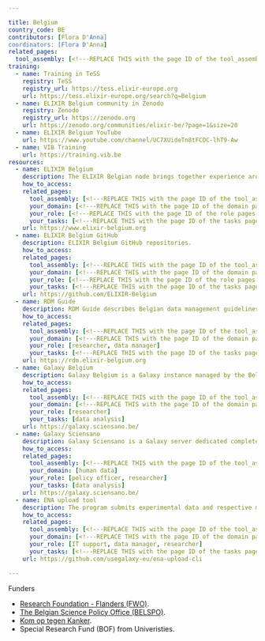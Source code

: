 ```yaml
---

title: Belgium
country_code: BE
contributors: [Flora D'Anna]
coordinators: [Flora D'Anna]
related_pages: 
  tool_assembly: [<!---REPLACE THIS with the page ID of the tool_assembly pages that you want to list here as related pages--->]
training:
  - name: Training in TeSS
    registry: TeSS
    registry_url: https://tess.elixir-europe.org
    url: https://tess.elixir-europe.org/search?q=Belgium
  - name: ELIXIR Belgium community in Zenodo
    registry: Zenodo
    registry_url: https://zenodo.org
    url: https://zenodo.org/communities/elixir-be/?page=1&size=20
  - name: ELIXIR Belgium YouTube
    url: https://www.youtube.com/channel/UC7XUideTn8tFCOC-lhT9-Aw
  - name: VIB Training
    url: https://training.vib.be
resources:
  - name: ELIXIR Belgium
    description: The ELIXIR Belgian node brings together experience around data management, analyses workflows and data related trainings. ELIXIR Belgium focuses on upgrading the current ELIXIR Belgium node services in order to bring data to a higher level of FAIRness (Findable, Accessible, Interoperable, Reusable).
    how_to_access:
    related_pages:
      tool_assembly: [<!---REPLACE THIS with the page ID of the tool_assembly pages that you want to list here as related pages--->]
      your_domain: [<!---REPLACE THIS with the page ID of the domain pages that you want to list here as related pages--->]
      your_role: [<!---REPLACE THIS with the page ID of the role pages that you want to list here as related pages--->]
      your_tasks: [<!---REPLACE THIS with the page ID of the tasks pages that you want to list here as related pages--->]
    url: https://www.elixir-belgium.org    
  - name: ELIXIR Belgium GitHub
    description: ELIXIR Belgium GitHub repositories.
    how_to_access:
    related_pages:
      tool_assembly: [<!---REPLACE THIS with the page ID of the tool_assembly pages that you want to list here as related pages--->]
      your_domain: [<!---REPLACE THIS with the page ID of the domain pages that you want to list here as related pages--->]
      your_role: [<!---REPLACE THIS with the page ID of the role pages that you want to list here as related pages--->]
      your_tasks: [<!---REPLACE THIS with the page ID of the tasks pages that you want to list here as related pages--->]
    url: https://github.com/ELIXIR-Belgium    
  - name: RDM Guide
    description: RDM Guide describes Belgian data management guidelines, resources, tools and services available for researchers in Life Sciences.
    how_to_access:
    related_pages:
      tool_assembly: [<!---REPLACE THIS with the page ID of the tool_assembly pages that you want to list here as related pages--->]
      your_domain: [<!---REPLACE THIS with the page ID of the domain pages that you want to list here as related pages--->]
      your_role: [researcher, data manager]
      your_tasks: [<!---REPLACE THIS with the page ID of the tasks pages that you want to list here as related pages--->]
    url: https://rdm.elixir-belgium.org
  - name: Galaxy Belgium
    description: Galaxy Belgium is a Galaxy instance managed by the Belgian ELIXIR node, funded by the Flemish government, which utilizing infrastructure provided by the Flemish Supercomputer Center (VSC).
    how_to_access:
    related_pages:
      tool_assembly: [<!---REPLACE THIS with the page ID of the tool_assembly pages that you want to list here as related pages--->]
      your_domain: [<!---REPLACE THIS with the page ID of the domain pages that you want to list here as related pages--->]
      your_role: [researcher]
      your_tasks: [data analysis]
    url: https://galaxy.sciensano.be/
  - name: Galaxy Sciensano
    description: Galaxy Sciensano is a Galaxy server dedicated completely towards public health applications, focusing heavily on making available tools, pipelines and databases relevant for using WGS for routine pathogen typing and characterization in an applied public health setting.
    how_to_access:
    related_pages:
      tool_assembly: [<!---REPLACE THIS with the page ID of the tool_assembly pages that you want to list here as related pages--->]
      your_domain: [human data]
      your_role: [policy officer, researcher]
      your_tasks: [data analysis]
    url: https://galaxy.sciensano.be/
  - name: ENA upload tool
    description: The program submits experimental data and respective metadata to the European Nucleotide Archive (ENA).
    how_to_access:
    related_pages:
      tool_assembly: [<!---REPLACE THIS with the page ID of the tool_assembly pages that you want to list here as related pages--->]
      your_domain: [<!---REPLACE THIS with the page ID of the domain pages that you want to list here as related pages--->]
      your_role: [IT support, data manager, researcher]
      your_tasks: [<!---REPLACE THIS with the page ID of the tasks pages that you want to list here as related pages--->]
    url: https://github.com/usegalaxy-eu/ena-upload-cli

---
```


<!---Following information for the page text. All fields are optional--->
<!---If the information is already in another resource, please include the link instead of duplicating information--->
<!---Please focus on resources that are relevant for the whole country for life sciences--->

<!---## Introduction---> 

<!---General RDM considerations for your country, how to deal with RDM on a national level--->

Funders
* [Research Foundation - Flanders (FWO)](https://www.fwo.be/en/).
* [The Belgian Science Policy Office (BELSPO)](https://www.belspo.be).
* [Kom op tegen Kanker](https://www.komoptegenkanker.be).
* Special Research Fund (BOF) from Univeristies.


<!---## Regulations--->

<!---## Domain-specific infrastructures/resources (e.g. human data, covid-19)--->
